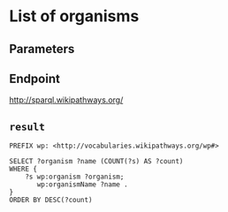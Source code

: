 # List of organisms

## Parameters


## Endpoint
http://sparql.wikipathways.org/

## `result`

```sparql
PREFIX wp: <http://vocabularies.wikipathways.org/wp#>

SELECT ?organism ?name (COUNT(?s) AS ?count)
WHERE {
    ?s wp:organism ?organism;
       wp:organismName ?name .
}
ORDER BY DESC(?count)


```
